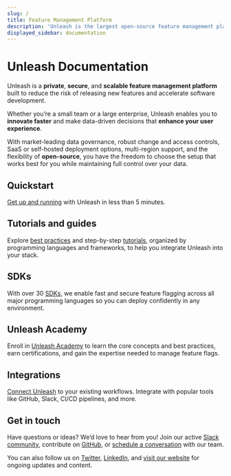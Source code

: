 ```yaml
---
slug: /
title: Feature Management Platform
description: 'Unleash is the largest open-source feature management platform. In our documentation, you’ll find everything from core Unleash concepts and feature flag best practices to detailed SDK and API guides—giving you all the resources you need to get the most out of Unleash.'
displayed_sidebar: documentation
---
```


# Unleash Documentation

Unleash is a **private**, **secure**, and **scalable feature management platform** built to reduce the risk of releasing new features and accelerate software development.

Whether you’re a small team or a large enterprise, Unleash enables you to **innovate faster** and make data-driven decisions that **enhance your user experience**.

With market-leading data governance, robust change and access controls, SaaS or self-hosted deployment options, multi-region support, and the flexibility of **open-source**, you have the freedom to choose the setup that works best for you while maintaining full control over your data.

## Quickstart

[Get up and running](/quickstart) with Unleash in less than 5 minutes.

## Tutorials and guides

Explore [best practices](/topics) and step-by-step [tutorials](/feature-flag-tutorials), organized by programming languages and frameworks, to help you integrate Unleash into your stack.

## SDKs

With over 30 [SDKs](/reference/sdks), we enable fast and secure feature flagging across all major programming languages so you can deploy confidently in any environment.

## Unleash Academy

Enroll in [Unleash Academy](/unleash-academy/introduction) to learn the core concepts and best practices, earn certifications, and gain the expertise needed to manage feature flags.

## Integrations

[Connect Unleash](/reference/integrations) to your existing workflows. Integrate with popular tools like GitHub, Slack, CI/CD pipelines, and more.

## Get in touch

Have questions or ideas? We’d love to hear from you! Join our active [Slack community](https://slack.unleash.run/), contribute on [GitHub](https://github.com/orgs/Unleash), or [schedule a conversation](https://www.getunleash.io/plans/enterprise) with our team.

You can also follow us on [Twitter](https://twitter.com/getunleash 'Unleash on Twitter'), [LinkedIn](https://www.linkedin.com/company/getunleash/ 'Unleash on LinkedIn'), and [visit our website](https://getunleash.io/) for ongoing updates and content.


